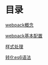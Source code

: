 # 目录

[webpack概念](shen-me-shi-webpack-wei-shen-me-shi-yong-ta.md)

[webpack基本配置](ji-ben-pei-zhi.md)

[样式处理](yang-shi-chu-li.md)

[转化es6语法](zhuan-hua-es6-yu-fa.md)

